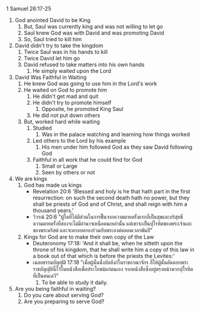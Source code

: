 
1 Samuel 26:17-25

1. God anointed David to be King
    1. But, Saul was currently king and was not willing to let go
    2. Saul knew God was with David and was promoting David
    3. So, Saul tried to kill him
2. David didn't try to take the kingdom
    1. Twice Saul was in his hands to kill
    2. Twice David let him go
    3. David refused to take matters into his own hands
        1. He simply waited upon the Lord
3. David Was Faithful in Waiting
    1. He knew God was going to use him in the Lord's work
    2. He waited on God to promote him
        1. He didn't get mad and quit
        2. He didn't try to promote himself
            1. Opposite, he promoted King Saul
        3. He did not put down others
    3. But, worked hard while waiting
        1. Studied
            1. Was in the palace watching and learning how things worked
        2. Led others to the Lord by his example
            1. His men under him followed God as they saw David following God
        3. Faithful in all work that he could find for God
            1. Small or Large
            2. Seen by others or not
5. We are kings
    1. God has made us kings
        - Revelation 20:6 'Blessed and holy is he that hath part in the first resurrection: on such the second death hath no power, but they shall be priests of God and of Christ, and shall reign with him a thousand years.'
        - วิวรณ์ 20:6 "ผู้ใดที่ได้มีส่วนในการฟื้นจากความตายครั้งแรกก็เป็นสุขและบริสุทธิ์ ความตายครั้งที่สองจะไม่มีอำนาจเหนือคนเหล่านั้น แต่เขาจะเป็นปุโรหิตของพระเจ้าและของพระคริสต์ และจะครอบครองร่วมกับพระองค์ตลอดเวลาพันปี"
    2. Kings for God are to make their own copy of the Law
        - Deuteronomy 17:18: 'And it shall be, when he sitteth upon the throne of his kingdom, that he shall write him a copy of this law in a book out of that which is before the priests the Levites:'
        - เฉลยธรรมบัญญัติ 17:18 "เมื่อผู้นั้นนั่งบัลลังก์ในราชอาณาจักร ก็ให้ผู้นั้นคัดลอกพระราชบัญญัตินี้ไว้ในหนังสือเพื่อประโยชน์แก่ตนเอง จากหนังสือซึ่งอยู่ตรงหน้าพวกปุโรหิตที่เป็นคนเลวี"
            1. To be able to study it daily.
4. Are you being faithful in waiting?
    1. Do you care about serving God?
    2. Are you preparing to serve God?